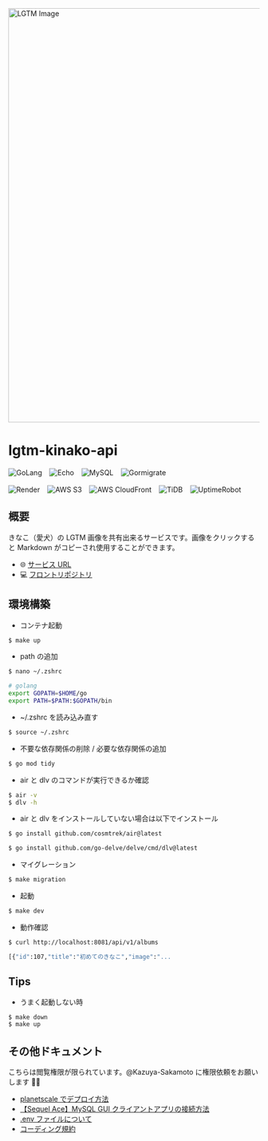 <img src="https://d18g0hf2wnz3gs.cloudfront.net/20240413001121.JPG" alt="LGTM Image" width="830">

# lgtm-kinako-api

<div style="display: flex; gap: 15px; flex-wrap: wrap; align-items: center;">
  <img src="https://img.shields.io/badge/GoLang-1.20.7-blue?logo=go&logoColor=white" alt="GoLang">
  <img src="https://img.shields.io/badge/Echo-v4.11.1-green?logo=go&logoColor=white" alt="Echo">
  <img src="https://img.shields.io/badge/MySQL-v8.0-orange?logo=mysql&logoColor=white" alt="MySQL">
  <img src="https://img.shields.io/badge/Gormigrate-v2.1.1-yellow?logo=github&logoColor=white" alt="Gormigrate">
</div>

<br/>

<div style="display: flex; gap: 15px; flex-wrap: wrap; align-items: center;">
  <img src="https://img.shields.io/badge/API-Render-46E3B7?logo=render&logoColor=white" alt="Render">
  <img src="https://img.shields.io/badge/Storage-AWS%20S3-orange?logo=amazonaws&logoColor=white" alt="AWS S3">
  <img src="https://img.shields.io/badge/CDN-AWS%20CloudFront-FF9900?logo=amazonaws&logoColor=white" alt="AWS CloudFront">
  <img src="https://img.shields.io/badge/DB-TiDB-blue?logo=tidb&logoColor=white" alt="TiDB">
  <img src="https://img.shields.io/badge/Watch-UptimeRobot-2ECC71?logo=uptimerobot&logoColor=white" alt="UptimeRobot">
</div>

## 概要

きなこ（愛犬）の LGTM 画像を共有出来るサービスです。画像をクリックすると Markdown がコピーされ使用することができます。

- 🌐 [サービス URL](https://lgtm-kinako.com/)  
- 💻 [フロントリポジトリ](https://github.com/Kazuya-Sakamoto/lgtm-kinako)  

## 環境構築

- コンテナ起動

```bash
$ make up
```

- path の追加

```bash
$ nano ~/.zshrc
```

```bash
# golang
export GOPATH=$HOME/go
export PATH=$PATH:$GOPATH/bin
```

- ~/.zshrc を読み込み直す

```bash
$ source ~/.zshrc
```

- 不要な依存関係の削除 / 必要な依存関係の追加

```bash
$ go mod tidy
```

- air と dlv のコマンドが実行できるか確認

```bash
$ air -v
$ dlv -h
```

- air と dlv をインストールしていない場合は以下でインストール

```bash
$ go install github.com/cosmtrek/air@latest
```

```bash
$ go install github.com/go-delve/delve/cmd/dlv@latest
```

- マイグレーション

```bash
$ make migration
```

- 起動

```bash
$ make dev
```

- 動作確認

```bash
$ curl http://localhost:8081/api/v1/albums

[{"id":107,"title":"初めてのきなこ","image":"...
```

## Tips

- うまく起動しない時

```bash
$ make down
$ make up
```

## その他ドキュメント

こちらは閲覧権限が限られています。@Kazuya-Sakamoto に権限依頼をお願いします 🙇‍♂️

- [planetscale でデプロイ方法](https://www.notion.so/planetscale-c49789ce45c741f495a5861312592a21)
- [【Sequel Ace】MySQL GUI クライアントアプリの接続方法](https://www.notion.so/Sequel-Ace-MySQL-GUI-b5f8159e78f043a1beec7d083116da44)
- [.env ファイルについて](https://www.notion.so/env-ad6e94f9e5ef4247ab9e5295bfb00c13)
- [コーディング規約](docs/CODING_GUIDELINES.md)
